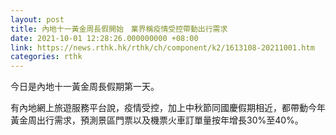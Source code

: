 ```yaml
---
layout: post
title: 內地十一黃金周長假開始　業界稱疫情受控帶動出行需求
date: 2021-10-01 12:28:26.000000000 +08:00
link: https://news.rthk.hk/rthk/ch/component/k2/1613108-20211001.htm
categories: rthk
---
```


今日是內地十一黃金周長假期第一天。

有內地網上旅遊服務平台說，疫情受控，加上中秋節同國慶假期相近，都帶動今年黃金周出行需求，預測景區門票以及機票火車訂單量按年增長30%至40%。
